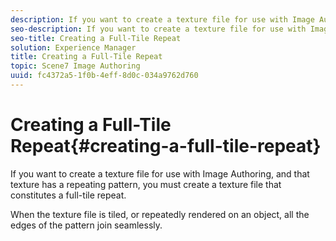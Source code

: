 ```yaml
---
description: If you want to create a texture file for use with Image Authoring, and that texture has a repeating pattern, you must create a texture file that constitutes a full-tile repeat.
seo-description: If you want to create a texture file for use with Image Authoring, and that texture has a repeating pattern, you must create a texture file that constitutes a full-tile repeat.
seo-title: Creating a Full-Tile Repeat
solution: Experience Manager
title: Creating a Full-Tile Repeat
topic: Scene7 Image Authoring
uuid: fc4372a5-1f0b-4eff-8d0c-034a9762d760
---
```


# Creating a Full-Tile Repeat{#creating-a-full-tile-repeat}

If you want to create a texture file for use with Image Authoring, and that texture has a repeating pattern, you must create a texture file that constitutes a full-tile repeat.

When the texture file is tiled, or repeatedly rendered on an object, all the edges of the pattern join seamlessly. 
